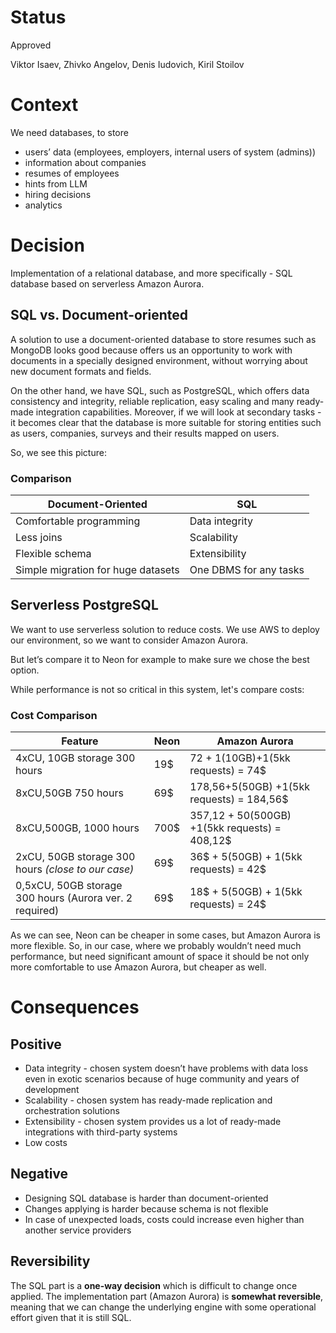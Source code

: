 # **Status**

Approved

Viktor Isaev, Zhivko Angelov, Denis Iudovich, Kiril Stoilov

# **Context**

We need databases, to store

- users’ data (employees, employers, internal users of system (admins))
- information about companies
- resumes of employees
- hints from LLM
- hiring decisions
- analytics

# **Decision**

Implementation of a relational database, and more specifically - SQL database based on serverless Amazon Aurora.

## **SQL vs. Document-oriented**

A solution to use a document-oriented database to store resumes such as MongoDB looks good because offers us an 
opportunity to work with documents in a specially designed environment, without worrying about new document formats and 
fields.

On the other hand, we have SQL, such as PostgreSQL, which offers data consistency and integrity, reliable replication, 
easy scaling and many ready-made integration capabilities. Moreover, if we will look at secondary tasks - it becomes 
clear that the database is more suitable for storing entities such as users, companies, surveys and their results 
mapped on users.

So, we see this picture:

### Comparison
| Document-Oriented | SQL |
| --- | --- |
| Comfortable programming | Data integrity |
| Less joins | Scalability |
| Flexible schema | Extensibility |
| Simple migration for huge datasets | One DBMS for any tasks |


## Serverless PostgreSQL

We want to use serverless solution to reduce costs. We use AWS to deploy our environment, so we want to consider Amazon 
Aurora.

But let’s compare it to Neon for example to make sure we chose the best option.

While performance is not so critical in this system, let's compare costs:

### Cost Comparison
| Feature | Neon | Amazon Aurora |
| --- | --- | --- |
| 4xCU, 10GB storage  300 hours | 19$ | 72 + 1(10GB)+1(5kk requests) = 74$ |
| 8xCU,50GB 750 hours  | 69$ | 178,56+5(50GB) +1(5kk requests) = 184,56$ |
| 8xCU,500GB, 1000 hours | 700$ | 357,12 + 50(500GB) +1(5kk requests) = 408,12$ |
| 2xCU, 50GB storage 300 hours *(close to our case)* | 69$ | 36$ + 5(50GB) + 1(5kk requests) = 42$ |
| 0,5xCU, 50GB storage 300 hours (Aurora ver. 2 required) | 69$ | 18$ + 5(50GB) + 1(5kk requests) = 24$ |


As we can see, Neon can be cheaper in some cases, but Amazon Aurora is more flexible. So, in our case, where we 
probably wouldn’t need much performance, but need significant amount of space it should be not only more comfortable to 
use Amazon Aurora, but cheaper as well.

# **Consequences**

## Positive

- Data integrity - chosen system doesn’t have problems with data loss even in exotic scenarios because of huge 
community and years of development
- Scalability - chosen system has ready-made replication and orchestration solutions
- Extensibility - chosen system provides us a lot of ready-made integrations with third-party systems
- Low costs

## Negative

- Designing SQL database is harder than document-oriented
- Changes applying is harder because schema is not flexible
- In case of unexpected loads, costs could increase even higher than another service providers

## Reversibility

The SQL part is a **one-way decision** which is difficult to change once applied. The implementation part (Amazon 
Aurora) is **somewhat reversible**, meaning that we can change the underlying engine with some operational effort given 
that it is still SQL.


